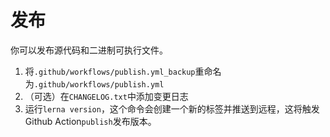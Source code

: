 # 发布

你可以发布源代码和二进制可执行文件。 
1. 将`.github/workflows/publish.yml_backup`重命名为`.github/workflows/publish.yml` 
2. （可选）在`CHANGELOG.txt`中添加变更日志 
3. 运行`lerna version`，这个命令会创建一个新的标签并推送到远程，这将触发 Github Action`publish`发布版本。
